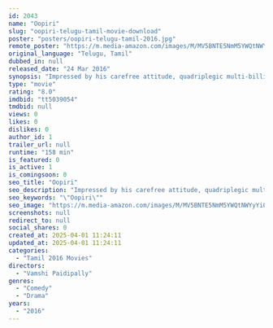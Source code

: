 ```yaml
---
id: 2043
name: "Oopiri"
slug: "oopiri-telugu-tamil-movie-download"
poster: "posters/oopiri-telugu-tamil-2016.jpg"
remote_poster: "https://m.media-amazon.com/images/M/MV5BNTE5NmM5YWQtNWYyYi00OWE5LTg3ZmItYmVjMDc3OTJiOTBlXkEyXkFqcGc@._V1_SX300.jpg"
original_language: "Telugu, Tamil"
dubbed_in: null
released_date: "24 Mar 2016"
synopsis: "Impressed by his carefree attitude, quadriplegic multi-billionaire Vikram hires a convict out on parole as his caretaker. What follows is a string of life lessons they learn from each other."
type: "movie"
rating: "8.0"
imdbid: "tt5039054"
tmdbid: null
views: 0
likes: 0
dislikes: 0
author_id: 1
trailer_url: null
runtime: "158 min"
is_featured: 0
is_active: 1
is_comingsoon: 0
seo_title: "Oopiri"
seo_description: "Impressed by his carefree attitude, quadriplegic multi-billionaire Vikram hires a convict out on parole as his caretaker. What follows is a string of life lessons they learn from each other."
seo_keywords: "\"Oopiri\""
seo_image: "https://m.media-amazon.com/images/M/MV5BNTE5NmM5YWQtNWYyYi00OWE5LTg3ZmItYmVjMDc3OTJiOTBlXkEyXkFqcGc@._V1_SX300.jpg"
screenshots: null
redirect_to: null
social_shares: 0
created_at: 2025-04-01 11:24:11
updated_at: 2025-04-01 11:24:11
categories:
  - "Tamil 2016 Movies"
directors:
  - "Vamshi Paidipally"
genres:
  - "Comedy"
  - "Drama"
years:
  - "2016"
---
```

